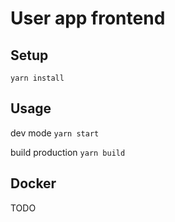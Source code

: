 # User app frontend

## Setup
`yarn install`

## Usage
dev mode
`yarn start`

build production
`yarn build`

## Docker
TODO

